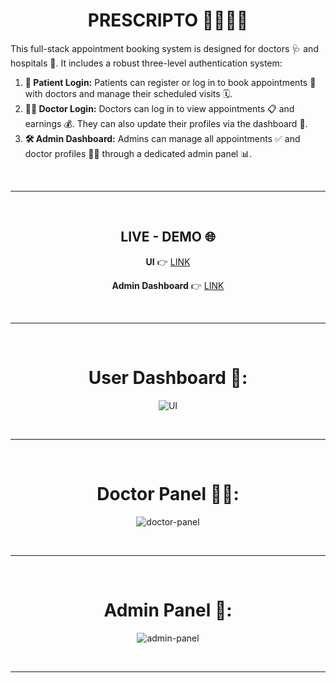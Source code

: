 <div align="center">
  
# PRESCRIPTO 👨‍⚕️🏥🤒
</div>

<div>
  <p>
    This full-stack appointment booking system is designed for doctors 🩺 and hospitals 🏥. It includes a robust three-level authentication system:
  </p>

  <ol>
    <li>
      <strong>👤 Patient Login:</strong> Patients can register or log in to book appointments 📅 with doctors and manage their scheduled visits 🗓️.
    </li>
    <li>
      <strong>🧑‍⚕️ Doctor Login:</strong> Doctors can log in to view appointments 📋 and earnings 💰. They can also update their profiles via the dashboard 🧾.
    </li>
    <li>
      <strong>🛠️ Admin Dashboard:</strong> Admins can manage all appointments ✅ and doctor profiles 👨‍⚕️ through a dedicated admin panel 📊.
    </li>
  </ol>
</div>


<br/><hr/><br/>

<div align="center">

## LIVE - DEMO 🌐
  
**UI** 👉 [LINK](https://prescripto-main-frontend-vans.onrender.com/)

**Admin Dashboard** 👉 [LINK](https://prescripto-main-admin-akcc.onrender.com/)
</div>

<br/><hr/><br/>

<div align="center">

# User Dashboard 👤:
![UI](https://private-user-images.githubusercontent.com/143400826/464329424-44da479a-111c-41a5-88aa-cc0c2ffd3cee.png?jwt=eyJhbGciOiJIUzI1NiIsInR5cCI6IkpXVCJ9.eyJpc3MiOiJnaXRodWIuY29tIiwiYXVkIjoicmF3LmdpdGh1YnVzZXJjb250ZW50LmNvbSIsImtleSI6ImtleTUiLCJleHAiOjE3NTIwODYzNjAsIm5iZiI6MTc1MjA4NjA2MCwicGF0aCI6Ii8xNDM0MDA4MjYvNDY0MzI5NDI0LTQ0ZGE0NzlhLTExMWMtNDFhNS04OGFhLWNjMGMyZmZkM2NlZS5wbmc_WC1BbXotQWxnb3JpdGhtPUFXUzQtSE1BQy1TSEEyNTYmWC1BbXotQ3JlZGVudGlhbD1BS0lBVkNPRFlMU0E1M1BRSzRaQSUyRjIwMjUwNzA5JTJGdXMtZWFzdC0xJTJGczMlMkZhd3M0X3JlcXVlc3QmWC1BbXotRGF0ZT0yMDI1MDcwOVQxODM0MjBaJlgtQW16LUV4cGlyZXM9MzAwJlgtQW16LVNpZ25hdHVyZT1jYThjNzg5ZWZhZTliYTYxMmE1ZDA5NTI0ZTBjNTE2YzBhYTVhNzNhMDYxZTM5ZDc5ZmE3YWUwZmMyMjRmOWRjJlgtQW16LVNpZ25lZEhlYWRlcnM9aG9zdCJ9.O-jhuLiL8pw4w7F9s_9Sw_aCBvBSsJWX_8rd77TVNAk)

<br /><hr /><br />

# Doctor Panel 🧑‍⚕️:
![doctor-panel](https://private-user-images.githubusercontent.com/143400826/464330177-bdb0b480-6599-4362-8a39-5ff659d7e1c4.png?jwt=eyJhbGciOiJIUzI1NiIsInR5cCI6IkpXVCJ9.eyJpc3MiOiJnaXRodWIuY29tIiwiYXVkIjoicmF3LmdpdGh1YnVzZXJjb250ZW50LmNvbSIsImtleSI6ImtleTUiLCJleHAiOjE3NTIwODYzMTksIm5iZiI6MTc1MjA4NjAxOSwicGF0aCI6Ii8xNDM0MDA4MjYvNDY0MzMwMTc3LWJkYjBiNDgwLTY1OTktNDM2Mi04YTM5LTVmZjY1OWQ3ZTFjNC5wbmc_WC1BbXotQWxnb3JpdGhtPUFXUzQtSE1BQy1TSEEyNTYmWC1BbXotQ3JlZGVudGlhbD1BS0lBVkNPRFlMU0E1M1BRSzRaQSUyRjIwMjUwNzA5JTJGdXMtZWFzdC0xJTJGczMlMkZhd3M0X3JlcXVlc3QmWC1BbXotRGF0ZT0yMDI1MDcwOVQxODMzMzlaJlgtQW16LUV4cGlyZXM9MzAwJlgtQW16LVNpZ25hdHVyZT1jNWI1ZDgyNTk5MjM4Y2MwMjc2YWI1NDc4MDg1ZGZjMDNiYzNiNWY2MDNlY2VkMjg2NDU4YjA1MGVhZTA2OWQ3JlgtQW16LVNpZ25lZEhlYWRlcnM9aG9zdCJ9.6EppTpKQHzT0ad3GhoNuryd5Wb62q3F_64Ee95AYn5Q)

<br /><hr /><br />

# Admin Panel 🎯:
![admin-panel](https://private-user-images.githubusercontent.com/143400826/464330409-339291e2-e154-4b84-a62a-d18a0d82b378.png?jwt=eyJhbGciOiJIUzI1NiIsInR5cCI6IkpXVCJ9.eyJpc3MiOiJnaXRodWIuY29tIiwiYXVkIjoicmF3LmdpdGh1YnVzZXJjb250ZW50LmNvbSIsImtleSI6ImtleTUiLCJleHAiOjE3NTIwODYxODUsIm5iZiI6MTc1MjA4NTg4NSwicGF0aCI6Ii8xNDM0MDA4MjYvNDY0MzMwNDA5LTMzOTI5MWUyLWUxNTQtNGI4NC1hNjJhLWQxOGEwZDgyYjM3OC5wbmc_WC1BbXotQWxnb3JpdGhtPUFXUzQtSE1BQy1TSEEyNTYmWC1BbXotQ3JlZGVudGlhbD1BS0lBVkNPRFlMU0E1M1BRSzRaQSUyRjIwMjUwNzA5JTJGdXMtZWFzdC0xJTJGczMlMkZhd3M0X3JlcXVlc3QmWC1BbXotRGF0ZT0yMDI1MDcwOVQxODMxMjVaJlgtQW16LUV4cGlyZXM9MzAwJlgtQW16LVNpZ25hdHVyZT0xZWY5Y2QxNDMwYmQ3ODVkNDY2NzMzMzA3NWYyYjE1ZTdlMGQ2NDRlNjhlZWI2YzYwZGQ1MzNmNzBlMDZlZWI0JlgtQW16LVNpZ25lZEhlYWRlcnM9aG9zdCJ9.ZrvvYI0wQEyPtiDgW7rN-7ZCquZ50EljSb7FBMbtO9o)

</div>

<br /><hr /><br />




<br /><br />




